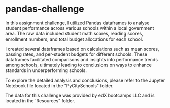 # pandas-challenge
In this assignment challenge, I utilized Pandas dataframes to analyse student performance across various schools within a local government area. The raw data included student math scores, reading scores, enrollment numbers, and total budget allocations for each school.

I created several dataframes based on calculations such as mean scores, passing rates, and per-student budgets for different schools. These dataframes facilitated comparisons and insights into performance trends among schools, ultimately leading to conclusions on ways to enhance standards in underperforming schools.

To explore the detailed analysis and conclusions, please refer to the Jupyter Notebook file located in the "PyCitySchools" folder.

The data for this challenge was provided by edX bootcamps LLC and is located in the 'Resources" folder. 
